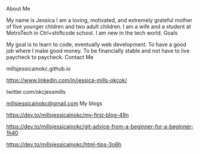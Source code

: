 About Me

My name is Jessica I am a loving, motivated, and extremely grateful mother of five younger chldren and two adult children. I am a wife and a student at MetroTech in Ctrl+shiftcode school. I am new in the tech world.
Goals

My goal is to learn to code, eventually web development. To have a good job where I make good money. To be financially stable and not have to live paycheck to paycheck.
Contact Me

millsjessicainokc.github.io

https://www.linkedin.com/in/jessica-mills-okcok/

twitter.com/okcjessmills

millsjessicainokc@gmail.com
My blogs

https://dev.to/millsjessicainokc/my-first-blog-49n

https://dev.to/millsjessicainokc/git-advice-from-a-beginner-for-a-beginner-1h40

https://dev.to/millsjessicainokc/html-tips-3o6h